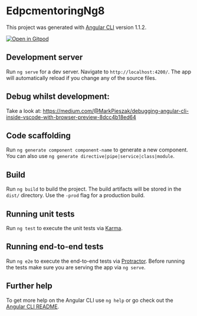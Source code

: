 # EdpcmentoringNg8

This project was generated with [Angular CLI](https://github.com/angular/angular-cli) version 1.1.2.

[![Open in Gitpod](https://gitpod.io/button/open-in-gitpod.svg)](https://gitpod.io/#https://github.com/S-Stephen/angular-edpcmentoring)

## Development server

Run `ng serve` for a dev server. Navigate to `http://localhost:4200/`. The app will automatically reload if you change any of the source files.

## Debug whilst development:

Take a look at: https://medium.com/@MarkPieszak/debugging-angular-cli-inside-vscode-with-browser-preview-8dcc4b18ed64

## Code scaffolding

Run `ng generate component component-name` to generate a new component. You can also use `ng generate directive|pipe|service|class|module`.

## Build

Run `ng build` to build the project. The build artifacts will be stored in the `dist/` directory. Use the `-prod` flag for a production build.

## Running unit tests

Run `ng test` to execute the unit tests via [Karma](https://karma-runner.github.io).

## Running end-to-end tests

Run `ng e2e` to execute the end-to-end tests via [Protractor](http://www.protractortest.org/).
Before running the tests make sure you are serving the app via `ng serve`.

## Further help

To get more help on the Angular CLI use `ng help` or go check out the [Angular CLI README](https://github.com/angular/angular-cli/blob/master/README.md).
